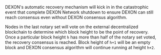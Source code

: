 DEXON's automatic recovery mechanism will kick in in the catastrophic event that complete DEXON Network shutdown to ensure DEXON can still reach consensus even without DEXON consensus algorithm.

Nodes in the last notary set will vote on the external decentralized blockchain to determine which block height to be the point of recovery. Once a particular block height `h` has more than half of the notary set voted, the recovery consensus is reached. Block height of `h+1` will be an empty block and DEXON consensus algorithm will continue running at height `h+2`.